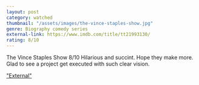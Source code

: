 ```yaml
---
layout: post
category: watched
thumbnail: "/assets/images/the-vince-staples-show.jpg"
genre: Biography comedy series
external-link: https://www.imdb.com/title/tt21993130/
rating: 8/10
---
```

The Vince Staples Show
8/10
Hilarious and succint. Hope they make more. Glad to see a project get executed with such clear vision.

["External"](https://www.imdb.com/title/tt21993130/)